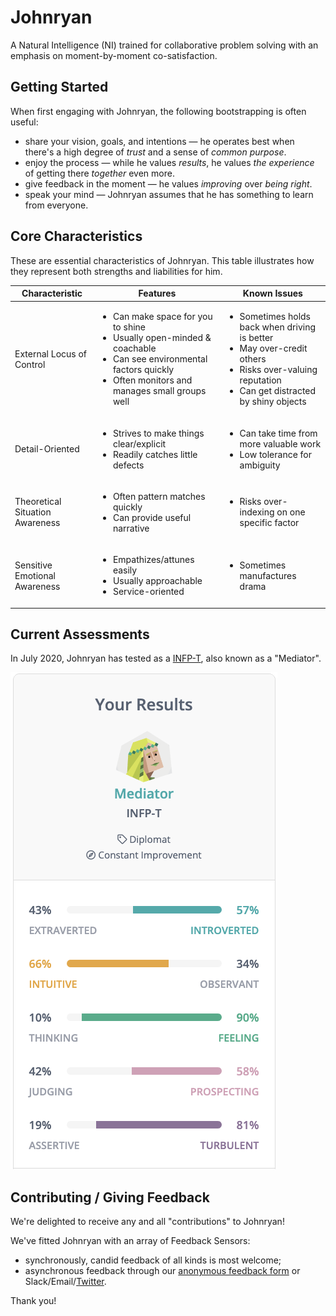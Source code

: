 # Johnryan

A Natural Intelligence (NI) trained for collaborative problem solving with an emphasis on moment-by-moment co-satisfaction.

## Getting Started

When first engaging with Johnryan, the following bootstrapping is often useful:

- share your vision, goals, and intentions — he operates best when there's a high degree of *trust* and a sense of *common purpose*.
- enjoy the process — while he values *results*, he values *the experience* of getting there *together* even more.
- give feedback in the moment — he values *improving* over *being right*.
- speak your mind — Johnryan assumes that he has something to learn from everyone.

## Core Characteristics

These are essential characteristics of Johnryan. This table illustrates how they represent both strengths and liabilities for him.

| Characteristic | Features | Known Issues |
| --- | --- | --- |
| External Locus of Control | <ul><li>Can make space for you to shine</li><li>Usually open-minded & coachable</li><li>Can see environmental factors quickly</li><li>Often monitors and manages small groups well</li></ul> | <ul><li>Sometimes holds back when driving is better</li><li>May over-credit others</li><li>Risks over-valuing reputation</li><li>Can get distracted by shiny objects</li></ul> |
| Detail-Oriented | <ul><li>Strives to make things clear/explicit</li><li>Readily catches little defects</li></ul> | <ul><li>Can take time from more valuable work</li><li>Low tolerance for ambiguity</li></ul> |
| Theoretical Situation Awareness | <ul><li>Often pattern matches quickly</li><li>Can provide useful narrative</li></ul> | <ul><li>Risks over-indexing on one specific factor</li></ul> |
| Sensitive Emotional Awareness | <ul><li>Empathizes/attunes easily</li><li>Usually approachable</li><li>Service-oriented</li></ul> | <ul><li>Sometimes manufactures drama</li></ul> |

## Current Assessments

In July 2020, Johnryan has tested as a [INFP-T](https://www.16personalities.com/infp-personality), also known as a "Mediator".

![16 Personalities results: INFP-T](16-personalities-results.png)

## Contributing / Giving Feedback

We're delighted to receive any and all "contributions" to Johnryan!

We've fitted Johnryan with an array of Feedback Sensors:

- synchronously, candid feedback of all kinds is most welcome;
- asynchronous feedback through our [anonymous feedback form](https://forms.gle/N6efS8gTPT7gnC459) or Slack/Email/[Twitter](https://twitter.com/jtigger).

Thank you!
